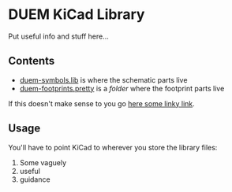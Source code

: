 # DUEM KiCad Library
Put useful info and stuff here...

## Contents
* [duem-symbols.lib](duem-symbols.lib) is where the schematic parts live
* [duem-footprints.pretty](linky) is a _folder_ where the footprint parts live

If this doesn't make sense to you go [here some linky link](ooo_linky).

## Usage
You'll have to point KiCad to wherever you store the library files:

1. Some vaguely
1. useful
1. guidance